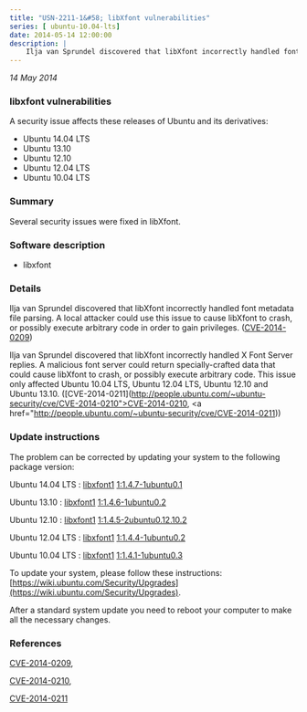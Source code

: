 ```yaml
---
title: "USN-2211-1&#58; libXfont vulnerabilities"
series: [ ubuntu-10.04-lts]
date: 2014-05-14 12:00:00
description: |
    Ilja van Sprundel discovered that libXfont incorrectly handled font metadata file parsing. A local attacker could use this issue to cause libXfont to crash, or possibly execute arbitrary code in order to gain privileges. ([CVE-2014-0209](http://people.ubuntu.com/~ubuntu-security/cve/CVE-2014-0209))
--- 
```

 
 

*14 May 2014*

### libxfont vulnerabilities

A security issue affects these releases of Ubuntu and its derivatives:

* Ubuntu 14.04 LTS
* Ubuntu 13.10
* Ubuntu 12.10
* Ubuntu 12.04 LTS
* Ubuntu 10.04 LTS

### Summary

Several security issues were fixed in libXfont. 

### Software description

* libxfont 

### Details

Ilja van Sprundel discovered that libXfont incorrectly handled font metadata file parsing. A local attacker could use this issue to cause libXfont to crash, or possibly execute arbitrary code in order to gain privileges. ([CVE-2014-0209](http://people.ubuntu.com/~ubuntu-security/cve/CVE-2014-0209))

Ilja van Sprundel discovered that libXfont incorrectly handled X Font Server replies. A malicious font server could return specially-crafted data that could cause libXfont to crash, or possibly execute arbitrary code. This issue only affected Ubuntu 10.04 LTS, Ubuntu 12.04 LTS, Ubuntu 12.10 and Ubuntu 13.10. ([CVE-2014-0211](http://people.ubuntu.com/~ubuntu-security/cve/CVE-2014-0210">CVE-2014-0210</a>, <a href="http://people.ubuntu.com/~ubuntu-security/cve/CVE-2014-0211)) 

### Update instructions

The problem can be corrected by updating your system to the following package version:

Ubuntu 14.04 LTS
 : [libxfont1](https://launchpad.net/ubuntu/+source/libxfont) <span> [1:1.4.7-1ubuntu0.1](https://launchpad.net/ubuntu/+source/libxfont/1:1.4.7-1ubuntu0.1) </span> 

Ubuntu 13.10
 : [libxfont1](https://launchpad.net/ubuntu/+source/libxfont) <span> [1:1.4.6-1ubuntu0.2](https://launchpad.net/ubuntu/+source/libxfont/1:1.4.6-1ubuntu0.2) </span> 

Ubuntu 12.10
 : [libxfont1](https://launchpad.net/ubuntu/+source/libxfont) <span> [1:1.4.5-2ubuntu0.12.10.2](https://launchpad.net/ubuntu/+source/libxfont/1:1.4.5-2ubuntu0.12.10.2) </span> 

Ubuntu 12.04 LTS
 : [libxfont1](https://launchpad.net/ubuntu/+source/libxfont) <span> [1:1.4.4-1ubuntu0.2](https://launchpad.net/ubuntu/+source/libxfont/1:1.4.4-1ubuntu0.2) </span> 

Ubuntu 10.04 LTS
 : [libxfont1](https://launchpad.net/ubuntu/+source/libxfont) <span> [1:1.4.1-1ubuntu0.3](https://launchpad.net/ubuntu/+source/libxfont/1:1.4.1-1ubuntu0.3) </span> 

To update your system, please follow these instructions: [https://wiki.ubuntu.com/Security/Upgrades](https://wiki.ubuntu.com/Security/Upgrades).

After a standard system update you need to reboot your computer to make all the necessary changes. 

### References

 
 [CVE-2014-0209](http://people.ubuntu.com/~ubuntu-security/cve/CVE-2014-0209), 

 [CVE-2014-0210](http://people.ubuntu.com/~ubuntu-security/cve/CVE-2014-0210), 

 [CVE-2014-0211](http://people.ubuntu.com/~ubuntu-security/cve/CVE-2014-0211)
 

